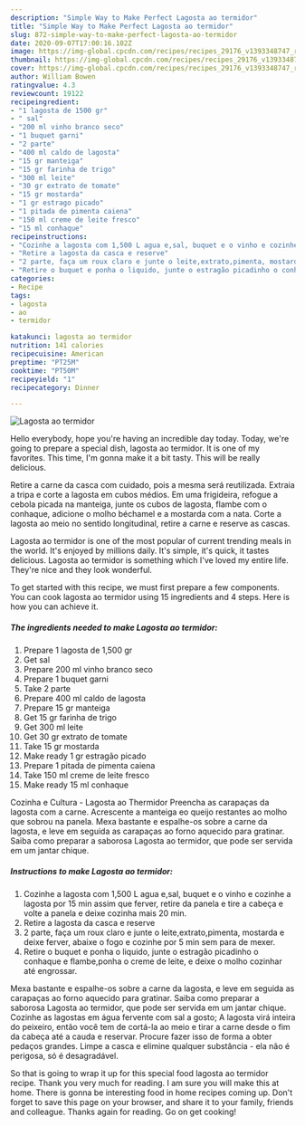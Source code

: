 ```yaml
---
description: "Simple Way to Make Perfect Lagosta ao termidor"
title: "Simple Way to Make Perfect Lagosta ao termidor"
slug: 872-simple-way-to-make-perfect-lagosta-ao-termidor
date: 2020-09-07T17:00:16.102Z
image: https://img-global.cpcdn.com/recipes/recipes_29176_v1393348747_receta_foto_00029176/751x532cq70/lagosta-ao-termidor-foto-principal.jpg
thumbnail: https://img-global.cpcdn.com/recipes/recipes_29176_v1393348747_receta_foto_00029176/751x532cq70/lagosta-ao-termidor-foto-principal.jpg
cover: https://img-global.cpcdn.com/recipes/recipes_29176_v1393348747_receta_foto_00029176/751x532cq70/lagosta-ao-termidor-foto-principal.jpg
author: William Bowen
ratingvalue: 4.3
reviewcount: 19122
recipeingredient:
- "1 lagosta de 1500 gr"
- " sal"
- "200 ml vinho branco seco"
- "1 buquet garni"
- "2 parte"
- "400 ml caldo de lagosta"
- "15 gr manteiga"
- "15 gr farinha de trigo"
- "300 ml leite"
- "30 gr extrato de tomate"
- "15 gr mostarda"
- "1 gr estrago picado"
- "1 pitada de pimenta caiena"
- "150 ml creme de leite fresco"
- "15 ml conhaque"
recipeinstructions:
- "Cozinhe a lagosta com 1,500 L agua e,sal, buquet e o vinho e cozinhe a lagosta por 15 min assim que ferver, retire da panela e tire a cabeça e volte a panela e deixe cozinha mais 20 min."
- "Retire a lagosta da casca e reserve"
- "2 parte, faça um roux claro e junte o leite,extrato,pimenta, mostarda e deixe ferver, abaixe o fogo e cozinhe por 5 min sem para de mexer."
- "Retire o buquet e ponha o liquido, junte o estragão picadinho o conhaque e flambe,ponha o creme de leite, e deixe o molho cozinhar até engrossar."
categories:
- Recipe
tags:
- lagosta
- ao
- termidor

katakunci: lagosta ao termidor 
nutrition: 141 calories
recipecuisine: American
preptime: "PT25M"
cooktime: "PT50M"
recipeyield: "1"
recipecategory: Dinner

---
```



![Lagosta ao termidor](https://img-global.cpcdn.com/recipes/recipes_29176_v1393348747_receta_foto_00029176/751x532cq70/lagosta-ao-termidor-foto-principal.jpg)

Hello everybody, hope you're having an incredible day today. Today, we're going to prepare a special dish, lagosta ao termidor. It is one of my favorites. This time, I'm gonna make it a bit tasty. This will be really delicious.

Retire a carne da casca com cuidado, pois a mesma será reutilizada. Extraia a tripa e corte a lagosta em cubos médios. Em uma frigideira, refogue a cebola picada na manteiga, junte os cubos de lagosta, flambe com o conhaque, adicione o molho béchamel e a mostarda com a nata. Corte a lagosta ao meio no sentido longitudinal, retire a carne e reserve as cascas.

Lagosta ao termidor is one of the most popular of current trending meals in the world. It's enjoyed by millions daily. It's simple, it's quick, it tastes delicious. Lagosta ao termidor is something which I've loved my entire life. They're nice and they look wonderful.


To get started with this recipe, we must first prepare a few components. You can cook lagosta ao termidor using 15 ingredients and 4 steps. Here is how you can achieve it.

<!--inarticleads1-->

##### The ingredients needed to make Lagosta ao termidor:

1. Prepare 1 lagosta de 1,500 gr
1. Get  sal
1. Prepare 200 ml vinho branco seco
1. Prepare 1 buquet garni
1. Take 2 parte
1. Prepare 400 ml caldo de lagosta
1. Prepare 15 gr manteiga
1. Get 15 gr farinha de trigo
1. Get 300 ml leite
1. Get 30 gr extrato de tomate
1. Take 15 gr mostarda
1. Make ready 1 gr estragão picado
1. Prepare 1 pitada de pimenta caiena
1. Take 150 ml creme de leite fresco
1. Make ready 15 ml conhaque


Cozinha e Cultura - Lagosta ao Thermidor Preencha as carapaças da lagosta com a carne. Acrescente a manteiga eo queijo restantes ao molho que sobrou na panela. Mexa bastante e espalhe-os sobre a carne da lagosta, e leve em seguida as carapaças ao forno aquecido para gratinar. Saiba como preparar a saborosa Lagosta ao termidor, que pode ser servida em um jantar chique. 

<!--inarticleads2-->

##### Instructions to make Lagosta ao termidor:

1. Cozinhe a lagosta com 1,500 L agua e,sal, buquet e o vinho e cozinhe a lagosta por 15 min assim que ferver, retire da panela e tire a cabeça e volte a panela e deixe cozinha mais 20 min.
1. Retire a lagosta da casca e reserve
1. 2 parte, faça um roux claro e junte o leite,extrato,pimenta, mostarda e deixe ferver, abaixe o fogo e cozinhe por 5 min sem para de mexer.
1. Retire o buquet e ponha o liquido, junte o estragão picadinho o conhaque e flambe,ponha o creme de leite, e deixe o molho cozinhar até engrossar.


Mexa bastante e espalhe-os sobre a carne da lagosta, e leve em seguida as carapaças ao forno aquecido para gratinar. Saiba como preparar a saborosa Lagosta ao termidor, que pode ser servida em um jantar chique. Cozinhe as lagostas em água fervente com sal a gosto; A lagosta virá inteira do peixeiro, então você tem de cortá-la ao meio e tirar a carne desde o fim da cabeça até a cauda e reservar. Procure fazer isso de forma a obter pedaços grandes. Limpe a casca e elimine qualquer substância - ela não é perigosa, só é desagradável. 

So that is going to wrap it up for this special food lagosta ao termidor recipe. Thank you very much for reading. I am sure you will make this at home. There is gonna be interesting food in home recipes coming up. Don't forget to save this page on your browser, and share it to your family, friends and colleague. Thanks again for reading. Go on get cooking!
